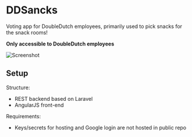 DDSancks
========

Voting app for DoubleDutch employees, primarily used to pick snacks for the snack rooms!

**Only accessible to DoubleDutch employees**

![Screenshot](art/screnshot.png)


## Setup
Structure:
* REST backend based on Laravel
* AngularJS front-end

Requirements:
* Keys/secrets for hosting and Google login are not hosted in public repo